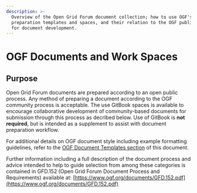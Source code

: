 ```yaml
---
description: >-
  Overview of the Open Grid Forum document collection; how to use OGF's document
  preparation templates and spaces, and their relation to the OGF public process
  for document development.
---
```


# OGF Documents and Work Spaces

## Purpose

Open Grid Forum documents are prepared according to an open public process. Any method of preparing a document according to the OGF community process is acceptable. The use GitBook spaces is available to encourage collaborative development of community-based documents for submission through this process as decribed below. Use of GitBook is **not required**, but is intended as a supplement to assist with document preparation workflow.

For additional details on OGF document style including example formatting guidelines, refer to the [OGF Document Templates section](ogf-document-templates.md) of this document.

Further information including a full description of the document process and advice intended to help to guide selection from among these categories is contained in GFD.152 \(Open Grid Forum Document Process and Requirements\) available at: [https://www.ogf.org/documents/GFD.152.pdf](https://www.ogf.org/documents/GFD.152.pdf)

